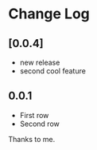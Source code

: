 # Change Log

## [0.0.4]

* new release
* second cool feature

## 0.0.1

* First row
* Second row

Thanks to me.
